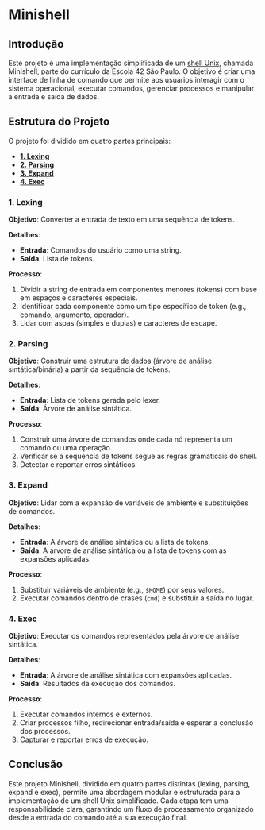 # Minishell

## Introdução
Este projeto é uma implementação simplificada de um [shell Unix](https://pt.wikipedia.org/wiki/Shell_do_Unix), chamada Minishell, parte do currículo da Escola 42 São Paulo. O objetivo é criar uma interface de linha de comando que permite aos usuários interagir com o sistema operacional, executar comandos, gerenciar processos e manipular a entrada e saída de dados.

## Estrutura do Projeto

O projeto foi dividido em quatro partes principais:
- [**1. Lexing**](#1-lexing)
- [**2. Parsing**](#2-parsing)
- [**3. Expand**](#3-expand)
- [**4. Exec**](#4-exec)

### 1. Lexing
**Objetivo**: Converter a entrada de texto em uma sequência de tokens.

**Detalhes**:
- **Entrada**: Comandos do usuário como uma string.
- **Saída**: Lista de tokens.

**Processo**:
1. Dividir a string de entrada em componentes menores (tokens) com base em espaços e caracteres especiais.
2. Identificar cada componente como um tipo específico de token (e.g., comando, argumento, operador).
3. Lidar com aspas (simples e duplas) e caracteres de escape.

### 2. Parsing
**Objetivo**: Construir uma estrutura de dados (árvore de análise sintática/binária) a partir da sequência de tokens.

**Detalhes**:
- **Entrada**: Lista de tokens gerada pelo lexer.
- **Saída**: Árvore de análise sintática.

**Processo**:
1. Construir uma árvore de comandos onde cada nó representa um comando ou uma operação.
2. Verificar se a sequência de tokens segue as regras gramaticais do shell.
3. Detectar e reportar erros sintáticos.

### 3. Expand
**Objetivo**: Lidar com a expansão de variáveis de ambiente e substituições de comandos.

**Detalhes**:
- **Entrada**: A árvore de análise sintática ou a lista de tokens.
- **Saída**: A árvore de análise sintática ou a lista de tokens com as expansões aplicadas.

**Processo**:
1. Substituir variáveis de ambiente (e.g., `$HOME`) por seus valores.
2. Executar comandos dentro de crases (`cmd`) e substituir a saída no lugar.

### 4. Exec
**Objetivo**: Executar os comandos representados pela árvore de análise sintática.

**Detalhes**:
- **Entrada**: A árvore de análise sintática com expansões aplicadas.
- **Saída**: Resultados da execução dos comandos.

**Processo**:
1. Executar comandos internos e externos.
2. Criar processos filho, redirecionar entrada/saída e esperar a conclusão dos processos.
3. Capturar e reportar erros de execução.

## Conclusão
Este projeto Minishell, dividido em quatro partes distintas (lexing, parsing, expand e exec), permite uma abordagem modular e estruturada para a implementação de um shell Unix simplificado. Cada etapa tem uma responsabilidade clara, garantindo um fluxo de processamento organizado desde a entrada do comando até a sua execução final.
